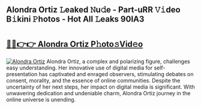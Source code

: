 ## Alondra Ortiz 𝙻eaked 𝙽u𝚍e - Part-uRR 𝚅𝚒deo B𝚒kini 𝙿hotos - Hot All 𝙻eaks 90IA3

# <h2><a href="http://ld4100.urlbe.top/?page=Alondra+Ortiz">🔗🔗👉👉 Alondra Ortiz P𝚑oto𝚜Vid𝚎o</a></h2>

[![Alondra Ortiz](https://i.imgur.com/eBuTRDB.gif)](http://ld4100.urlbe.top/?page=Alondra+Ortiz)
Alondra Ortiz, a complex and polarizing figure, challenges easy understanding. Her innovative use of digital media for self-presentation has captivated and enraged observers, stimulating debates on consent, morality, and the essence of online communities. Despite the uncertainty of her next steps, her impact on digital media is significant. With unwavering dedication and undeniable charm, Alondra Ortiz journey in the online universe is unending.
